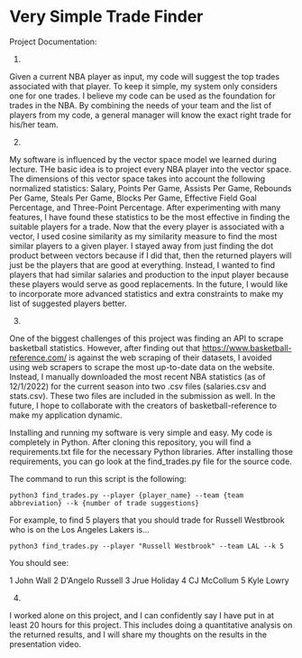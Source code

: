 # Very Simple Trade Finder

Project Documentation:

1) 

Given a current NBA player as input, my code will suggest the top trades associated with that player. To keep it simple, my system only considers one for one trades. I believe my code can be used as the foundation for trades in the NBA. By combining the needs of your team and the list of players from my code, a general manager will know the exact right trade for his/her team. 

2) 

My software is influenced by the vector space model we learned during lecture. THe basic idea is to project every NBA player into the vector space. The dimensions of this vector space takes into account the following normalized statistics: Salary, Points Per Game, Assists Per Game, Rebounds Per Game, Steals Per Game, Blocks Per Game, Effective Field Goal Percentage, and Three-Point Percentage. After experimenting with many features, I have found these statistics to be the most effective in finding the suitable players for a trade. Now that the every player is associated with a vector, I used cosine similarity as my similarity measure to find the most similar players to a given player. I stayed away from just finding the dot product between vectors because if I did that, then the returned players will just be the players that are good at everything. Instead, I wanted to find players that had similar salaries and production to the input player because these players would serve as good replacements. In the future, I would like to incorporate more advanced statistics and extra constraints to make my list of suggested players better. 

3) 

One of the biggest challenges of this project was finding an API to scrape basketball statistics. However, after finding out that https://www.basketball-reference.com/ is against the web scraping of their datasets, I avoided using web scrapers to scrape the most up-to-date data on the website. Instead, I manually downloaded the most recent NBA statistics (as of 12/1/2022) for the current season into two .csv files (salaries.csv and stats.csv). These two files are included in the submission as well. In the future, I hope to collaborate with the creators of basketball-reference to make my application dynamic. 

Installing and running my software is very simple and easy. My code is completely in Python. After cloning this repository, you will find a requirements.txt file for the necessary Python libraries. After installing those requirements, you can go look at the find_trades.py file for the source code. 

The command to run this script is the following: 

```python3 find_trades.py --player {player_name} --team {team abbreviation} --k {number of trade suggestions}```

For example, to find 5 players that you should trade for Russell Westbrook who is on the Los Angeles Lakers is...

```python3 find_trades.py --player "Russell Westbrook" --team LAL --k 5```

You should see:

1 John Wall
2 D'Angelo Russell
3 Jrue Holiday
4 CJ McCollum
5 Kyle Lowry

4) 

I worked alone on this project, and I can confidently say I have put in at least 20 hours for this project. This includes doing a quantitative analysis on the returned results, and I will share my thoughts on the results in the presentation video. 
